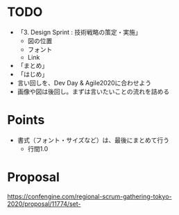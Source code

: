 
# TODO
- 「3. Design Sprint : 技術戦略の策定・実施」
    - 図の位置
    - フォント
    - Link
- 「まとめ」
- 「はじめ」
- 言い回しを、Dev Day & Agile2020に合わせよう
- 画像や図は後回し。まずは言いたいことの流れを詰める


# Points
- 書式（フォント・サイズなど）は、最後にまとめて行う
    - 行間1.0


# Proposal
https://confengine.com/regional-scrum-gathering-tokyo-2020/proposal/11774/set-

